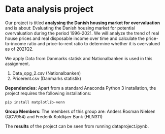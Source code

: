 # Data analysis project

Our project is titled **analysing the Danish housing market for overvaluation** and is about: Evaluating the Danish housing market for potential overvaluation during the period 1996-2021. We will analyze the trend of real house prices and real disposable income over time and calculate the price-to-income ratio and price-to-rent ratio to determine whether it is overvalued as of 2021Q2. 

We apply Data from Danmarks statisk and Nationalbanken is used in this assignment. 

1. Data_opg_2.csv (Nationalbanken) 
1. Pricerent.csv (Danmarks statistik)

**Dependencies:** Apart from a standard Anaconda Python 3 installation, the project requires the following installations:

``pip install matplotlib-venn``

**Group Members**: The members of this group are: Anders Rosman Nielsen (QCV954) and Frederik Koldkjær Bank (HLN311)

The **results** of the project can be seen from running dataproject.ipynb.